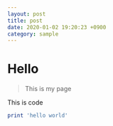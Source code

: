 ```yaml
---
layout: post
title: post
date: 2020-01-02 19:20:23 +0900
category: sample
---
```

# Hello
> This is my page

This is code
```ruby
print 'hello world'
```
